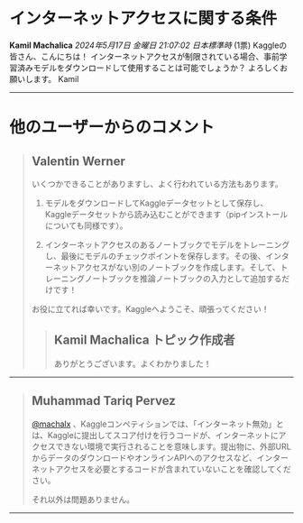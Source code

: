 # インターネットアクセスに関する条件

**Kamil Machalica** *2024年5月17日 金曜日 21:07:02 日本標準時* (1票)
Kaggleの皆さん、こんにちは！
インターネットアクセスが制限されている場合、事前学習済みモデルをダウンロードして使用することは可能でしょうか？
よろしくお願いします。
Kamil

---
# 他のユーザーからのコメント
> ## Valentin Werner
> 
> いくつかできることがありますし、よく行われている方法もあります。
> 
> 1) モデルをダウンロードしてKaggleデータセットとして保存し、Kaggleデータセットから読み込むことができます（pipインストールについても同様です）。
> 
> 2) インターネットアクセスのあるノートブックでモデルをトレーニングし、最後にモデルのチェックポイントを保存します。その後、インターネットアクセスがない別のノートブックを作成します。そして、トレーニングノートブックを推論ノートブックの入力として追加するだけです！
> 
> お役に立てれば幸いです。Kaggleへようこそ、頑張ってください！
> 
> 
> 
> > ## Kamil Machalica トピック作成者
> > 
> > ありがとうございます。よくわかりました！
> > 
> > 
> > 
---
> ## Muhammad Tariq Pervez
> 
> [@machalx](https://www.kaggle.com/machalx) 、Kaggleコンペティションでは、「インターネット無効」とは、Kaggleに提出してスコア付けを行うコードが、インターネットにアクセスできない環境で実行されることを意味します。提出物に、外部URLからデータのダウンロードやオンラインAPIへのアクセスなど、インターネットアクセスを必要とするコードが含まれていないことを確認してください。
> 
> それ以外は問題ありません。
> 
> 
> 
--- 

